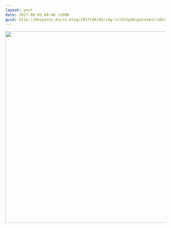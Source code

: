 ```yaml
---
layout: post
date: 2017-06-03 08:48 +1000
guid: http://desparoz.micro.blog/2017/06/02/img-srchttpdesparozmicrobloguploadseedjpg-width.html
---
```

<img src="http://desparoz.micro.blog/uploads/2017/4e18ed1964.jpg" width="600" height="600" style="height: auto" />
